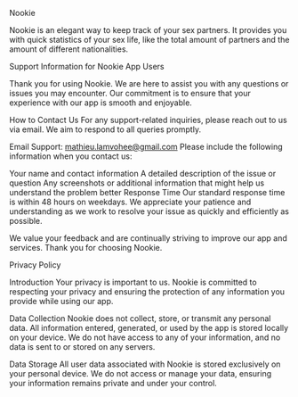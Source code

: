 Nookie

Nookie is an elegant way to keep track of your sex partners. It provides you with quick statistics of your sex life, like the total amount of partners and the amount of different nationalities.

Support Information for Nookie App Users

Thank you for using Nookie. We are here to assist you with any questions or issues you may encounter. Our commitment is to ensure that your experience with our app is smooth and enjoyable.

How to Contact Us
For any support-related inquiries, please reach out to us via email. We aim to respond to all queries promptly.

Email Support: mathieu.lamvohee@gmail.com
Please include the following information when you contact us:

Your name and contact information
A detailed description of the issue or question
Any screenshots or additional information that might help us understand the problem better
Response Time
Our standard response time is within 48 hours on weekdays. We appreciate your patience and understanding as we work to resolve your issue as quickly and efficiently as possible.

We value your feedback and are continually striving to improve our app and services. Thank you for choosing Nookie.

Privacy Policy

Introduction
Your privacy is important to us. Nookie is committed to respecting your privacy and ensuring the protection of any information you provide while using our app.

Data Collection
Nookie does not collect, store, or transmit any personal data. All information entered, generated, or used by the app is stored locally on your device. We do not have access to any of your information, and no data is sent to or stored on any servers.

Data Storage
All user data associated with Nookie is stored exclusively on your personal device. We do not access or manage your data, ensuring your information remains private and under your control.
